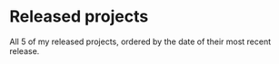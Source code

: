 # Released projects

All <!-- release_count starts -->5<!-- release_count ends --> of my released projects, ordered by the date of their most recent release.

<!-- recent_releases starts -->

<!-- recent_releases ends -->
